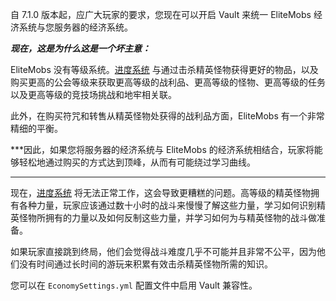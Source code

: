 自 7.1.0 版本起，应广大玩家的要求，您现在可以开启 Vault 来统一 EliteMobs 经济系统与您服务器的经济系统。

***现在，这是为什么这是一个坏主意：***

EliteMobs 没有等级系统。[进度系统]($language$/elitemobs/understanding_the_basics_of_elitemobs.md)
与通过击杀精英怪物获得更好的物品，以及购买更高的公会等级来获取更高等级的战利品、更高等级的怪物、更高等级的任务以及更高等级的竞技场挑战和地牢相关联。

此外，在购买符咒和转售从精英怪物处获得的战利品方面，EliteMobs 有一个非常精细的平衡。

***因此，如果您将服务器的经济系统与 EliteMobs 的经济系统相结合，玩家将能够轻松地通过购买的方式达到顶峰，从而有可能绕过学习曲线。
***

现在，[进度系统]($language$/elitemobs/understanding_the_basics_of_elitemobs.md)
将无法正常工作，这会导致更糟糕的问题。高等级的精英怪物拥有各种力量，玩家应该通过数十小时的战斗来慢慢了解这些力量，学习如何识别精英怪物所拥有的力量以及如何反制这些力量，并学习如何为与精英怪物的战斗做准备。

如果玩家直接跳到终局，他们会觉得战斗难度几乎不可能并且非常不公平，因为他们没有时间通过长时间的游玩来积累有效击杀精英怪物所需的知识。

您可以在 `EconomySettings.yml` 配置文件中启用 Vault 兼容性。
